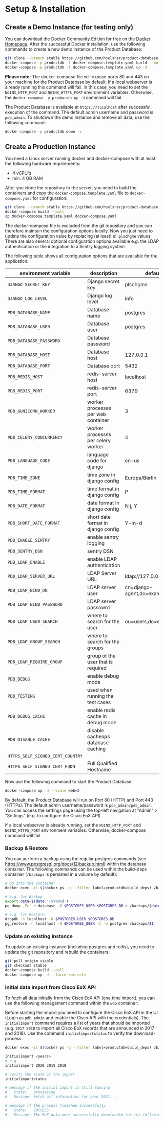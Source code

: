 # Setup & Installation

## Create a Demo Instance (for testing only)

You can download the Docker Community Edition for free on the [Docker Homepage](https://www.docker.com/get-docker).
 After the successful Docker installation, use the following commands to create a new demo instance of the Product Database:

```bash
git clone --branch stable https://github.com/hoelsner/product-database.git
docker-compose -p productdb -f docker-compose.template.yaml build --pull
docker-compose -p productdb -f docker-compose.template.yaml up -d
```

**Please note:** The docker-compose file will expose ports 80 and 443 on your machine for the Product Database by default. If a local webserver is already running this command will fail. In this case, you need to set the `NGINX_HTTP_PORT` and `NGINX_HTTPS_PORT` environment variables. Otherwise, the `docker-compose -p productdb up -d` command will fail.

The Product Database is available at `https://localhost` after successful execution of the command. The default admin username and password is `pdb_admin`. To shutdown the demo instance and remove all data, use the following command:

```bash
docker-compose -p productdb down -v
```

## Create a Production Instance

You need a Linux server running docker and docker-compose with at least the following hardware requirements:

* 4 vCPU's
* min. 4 GB RAM

After you clone the repository to the server, you need to build the containers and copy the `docker-compose.template.yaml` file to `docker-compose.yaml` for configuration:

```bash
git clone --branch stable https://github.com/hoelsner/product-database.git
docker-compose build --pull
cp docker-compose.template.yaml docker-compose.yaml
```

The docker-compose file is excluded from the git repository and you can therefore maintain the configuration options locally. Now you just need to update the configuration value by replacing (at least) all `plschgme` values. There are also several optional configuration options available e.g. the LDAP authentication or the integration to a Sentry logging system.

The following table shows all configuration options that are available for the application:

| environment variable   | description                 | default value  |
| ---------------------- | --------------------------- | -------------- |
| `DJANGO_SECRET_KEY`      | Django secret key           | plschgme       |
| `DJANGO_LOG_LEVEL`       | Django log level            | info           |
| `PDB_DATABASE_NAME`      | Database name               | postgres       |
| `PDB_DATABASE_USER`      | Database user               | postgres       |
| `PDB_DATABASE_PASSWORD`  | Database password           | <not set>      |
| `PDB_DATABASE_HOST`      | Database host               | 127.0.0.1      |
| `PDB_DATABASE_PORT`      | Database port               | 5432           |
| `PDB_REDIS_HOST`         | redis-server host           | localhost      |
| `PDB_REDIS_PORT`         | redis-server port           | 6379           |
| `PDB_GUNICORN_WORKER`    | worker processes per web container    | 3           |
| `PDB_CELERY_CONCURRENCY` | worker processes per celery worker    | 4           |
| `PDB_LANGUAGE_CODE`      | language code for django           | en-us          |
| `PDB_TIME_ZONE`          | time zone in django config         | Europe/Berlin  |
| `PDB_TIME_FORMAT`        | time format in django config       | P              |
| `PDB_DATE_FORMAT`        | date format in django config       | N j, Y         |
| `PDB_SHORT_DATE_FORMAT`  | short date format in django config | Y-m-d          |
| `PDB_ENABLE_SENTRY`      | enable sentry logging              | <not set>     |
| `PDB_SENTRY_DSN`         | sentry DSN                         | <not set>     |
| `PDB_LDAP_ENABLE`         | enable LDAP authentication         | <not set>                           |
| `PDB_LDAP_SERVER_URL`     | LDAP Server URL                    | ldap://127.0.0.1:389/               |
| `PDB_LDAP_BIND_DN`        | LDAP server user                   | cn=django-agent,dc=example,dc=com   |
| `PDB_LDAP_BIND_PASSWORD`  | LDAP server passowrd               |                                     |
| `PDB_LDAP_USER_SEARCH`    | where to search for the user       | ou=users,dc=example,dc=com          |
| `PDB_LDAP_GROUP_SEARCH`   | where to search for the groups     |                                     |
| `PDB_LDAP_REQUIRE_GROUP`  | group of the user that is required |                                     |
| `PDB_DEBUG`              | enable debug mode                  | <not set>     |
| `PDB_TESTING`            | used when running the test cases   | <not set>     |
| `PDB_DEBUG_CACHE`        | enable redis cache in debug mode   | <not set>     |
| `PDB_DISABLE_CACHE`      | disable cacheops database caching  | <not set>     |
| `HTTPS_SELF_SIGNED_CERT_COUNTRY`        |          |               |
| `HTTPS_SELF_SIGNED_CERT_FQDN`           | Full Qualified Hostname         |               |

Now use the following command to start the Product Database:

```bash
docker-compose up -d --scale web=2
```

By default, the Product Database will run on Port 80 (HTTP) and Port 443 (HTTPs). The default admin username/password is `pdb_admin/pdb_admin`. You can access the settings page using the top-left navigation at "Admin" > "Settings" (e.g. to configure the Cisco EoX API).

If a local webserver is already running, set the `NGINX_HTTP_PORT` and `NGINX_HTTPS_PORT` environment variables. Otherwise, docker-compose command will fail.

### Backup & Restore

You can perform a backup using the regular postgres commands (see https://www.postgresql.org/docs/12/backup.html) within the database container. The following commands can be used within the build-deps container (`/backups` is persisted in a volume by default): 

```bash
# go into the container
docker exec -it $(docker ps -q --filter label=productdb=build_deps) /bin/bash

# e.g. for Backup
export date=$(date '+%Y%m%d')
pg_dump -Fc -h database -U $POSTGRES_USER $POSTGRES_DB > /backups/$date-productdb_backup.pg_dump

# e.g. for Restore
dropdb -h localhost -U $POSTGRES_USER $POSTGRES_DB
pg_restore -h localhost -U $POSTGRES_USER -C -d postgres /backups/$1
```

### Update an existing instance

To update an existing instance (including postgres and redis), you need to update the git repository and rebuild the containers:

```bash
git pull origin stable 
git checkout stable
docker-compose build --pull
docker-compose up -d --force-recreate
```

### initial data import from Cisco EoX API

To fetch all data initially from the Cisco EoX API (one time import), you can use the following management command within the `web` container:

Before starting the import you need to configure the Cisco EoX API in the UI (Login as `pdb_admin` and enable the Cisco API with the credentials). The `initialimport` command requires a list of years that should be imported (e.g. `2017 2018` to import all Cisco EoX records that are announced in 2017 and 2018). Use the command `initialimportstatus` to verify the download-process.

```bash
docker exec -it $(docker ps -q --filter label=productdb=build_deps) /bin/bash

initialimport <years>
# e.g.
initialimport 2020 2019 2018

# verify the state of the import
initialimportstatus

# message if the initial import is still running
#   State:   processing
#   Message: fetch all information for year 2021...

# message if the process finished successfully
#   State:   SUCCESS
#   Message: The EoX data were successfully downloaded for the following years: 2021
```
